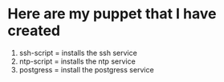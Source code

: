 # Here are my puppet that I have created 

1. ssh-script = installs the ssh service
2. ntp-script = installs the ntp service
3. postgress = install the postgress service
